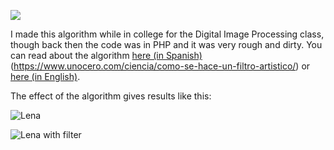 <centered><img src="vangoghjs_logo.png" /></centered>

I made this algorithm while in college for the Digital Image Processing class, though back then the code
was in PHP and it was very rough and dirty.
You can read about the algorithm [here (in Spanish)]([https://www.unocero.com/ciencia/como-se-hace-un-filtro-artistico/)(https://www.unocero.com/ciencia/como-se-hace-un-filtro-artistico/) or [here (in English)](http://rodkings.plethora.com.mx/Code/throwback-college/).

The effect of the algorithm gives results like this:

![Lena](lena.png)

![Lena with filter](lena_vangoghjs.png)
